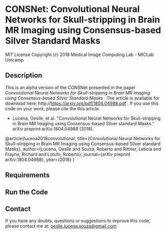 CONSNet: Convolutional Neural Networks for Skull-stripping in Brain MR Imaging using Consensus-based Silver Standard Masks
==========================================================================================================================

MIT License
Copyright (c) 2018 Medical Image Computing Lab - MICLab Unicamp


Description
-----------

This is an alpha version of the CONSNet presented in the paper *Convolutional Neural Networks for Skull-stripping in Brain MR Imaging using Consensus-based Silver Standard Masks* . The article is available for download here: http://https://arxiv.org/pdf/1804.04988.pdf . If you use this code on your work, please cite the this article.

- Lucena, Oeslle, et al. "Convolutional Neural Networks for Skull-stripping in Brain MR Imaging using Consensus-based Silver standard Masks." arXiv preprint arXiv:1804.04988 (2018).

@article{lucena2018convolutional,
  title={Convolutional Neural Networks for Skull-stripping in 
  Brain MR Imaging using Consensus-based Silver standard Masks},
  author={Lucena, Oeslle and Souza, Roberto and Rittner, Leticia and 
  Frayne, Richard and Lotufo, Roberto},
  journal={arXiv preprint arXiv:1804.04988},
  year={2018}
}

Requirements
------------


Run the Code
-------------




Contact
---------

If you have any doubts, questions or suggestions to improve this code, please contact me at: oeslle.lucena.souza@gmail.com
